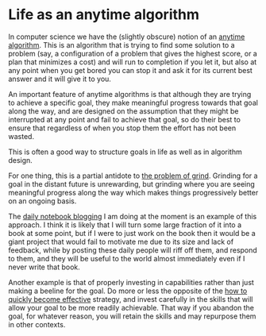 # Life as an anytime algorithm

In computer science we have the (slightly obscure) notion of an [anytime algorithm](https://en.wikipedia.org/wiki/Anytime_algorithm).
This is an algorithm that is trying to find some solution to a problem (say, a configuration of a problem that gives the highest score, or a plan that minimizes a cost) and will run to completion if you let it, but also at any point when you get bored you can stop it and ask it for its current best answer and it will give it to you.

An important feature of anytime algorithms is that although they are trying to achieve a specific goal, they make meaningful progress towards that goal along the way, and are designed on the assumption that they might be interrupted at any point and fail to achieve that goal, so do their best to ensure that regardless of when you stop them the effort has not been wasted.

This is often a good way to structure goals in life as well as in algorithm design.

For one thing, this is a partial antidote to [the problem of grind](https://www.fvathynevgl.com/momentum/).
Grinding for a goal in the distant future is unrewarding, but grinding where you are seeing meaningful progress along the way which makes things progressively better on an ongoing basis.

The [daily notebook blogging](https://twitter.com/DRMacIver/status/1229061018019651587) I am doing at the moment is an example of this approach. I think it is likely that I will turn some large fraction of it into a book at some point, but if I were to just work on the book then it would be a giant project that would fail to motivate me due to its size and lack of feedback, while by posting these daily people will riff off them, and respond to them, and they will be useful to the world almost immediately even if I never write that book.

Another example is that of properly investing in capabilities rather than just making a beeline for the goal. Do more or less the opposite of the [how to quickly become effective](https://www.drmaciver.com/2013/08/how-did-you-get-started-so-quickly/) strategy, and invest carefully in the skills that will allow your goal to be more readily achievable. That way if you abandon the goal, for whatever reason, you will retain the skills and may repurpose them in other contexts.
